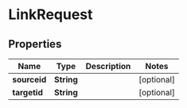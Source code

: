 # LinkRequest

## Properties
Name | Type | Description | Notes
------------ | ------------- | ------------- | -------------
**sourceid** | **String** |  |  [optional]
**targetid** | **String** |  |  [optional]
